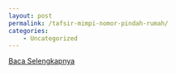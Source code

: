 ```yaml
---
layout: post
permalink: /tafsir-mimpi-nomor-pindah-rumah/
categories:
    - Uncategorized
---
```


[Baca Selengkapnya](/08)